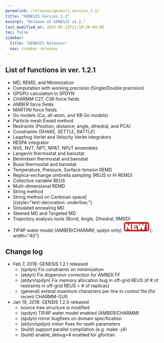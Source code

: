 ```yaml
---
permalink: /releases/genesis_version_1.2/
title: "GENESIS Version 1.2"
excerpt: "Release of GENESIS v1.2."
last_modified_at: 2025-05-13T11:59:26-09:00
toc: false
sidebar:
  title: "GENESIS Releases"
  nav: sidebar-releases
---
```


##  List of functions in ver. 1.2.1

-   MD, REMD, and Minimization
-   Computation with working precision (Single/Double precision)
-   GPGPU calculation in SPDYN
-   CHARMM C27, C36 force fields
-   AMBER force fields
-   MARTINI force fields
-   Go models (Cα, all-atom, and KB Go models)
-   Particle mesh Ewald method
-   Restraints (Position, distance, angle, dihedral, and PCA)
-   Constraints (SHAKE, SETTLE, RATTLE)
-   Leapfrog Verlet and Velocity Verlet integrators
-   RESPA integrator
-   NVE, NVT, NPT, NPAT, NPγT ensembles
-   Langevin thermostat and barostat
-   Berendsen thermostat and barostat
-   Bussi thermostat and barostat
-   Temperature, Pressure, Surface-tension REMD
-   Replica-exchange umbrella sampling (REUS or H-REMD)
-   Collective variable REUS
-   Multi-dimensional REMD
-   String method
-   String method on Cartesian space[\
    ]{style="text-decoration: underline;"}
-   Simulated annealing MD
-   Steered MD and Targeted MD
-   Trajectory analysis tools (Bond, Angle, Dihedral, RMSD)
-   TIP4P water model (AMBER/CHARMM; spdyn
    only) ![](/assets/images/2016_04_icon4neworange.gif){: width="40"}

## Change log

-   Feb 7, 2018: GENESIS 1.2.1 released
    -   (spdyn) Fix constraints on minimization
    -   (atdyn) Fix dispersion correction for AMBER FF
    -   (atdyn/spdyn) Fix memory allocation bug in off-grid REUS (if \#
        of restraints in off-grid REUS \> \# of replicas)
    -   (general) extend maximum characters per line in control file
        (for recent CHARMM-GUI)
-   Jan 19, 2018: GENSIS 1.2.0 released
    -   source tree structure is modified
    -   (spdyn) TIP4P water model enabled (AMBER/CHARMM)
    -   (spdyn) minor bugfixes on domain specification
    -   (atdyn/spdyn) minor fixes for rpath parameters
    -   (build) support parallel compilation (e.g. make -j4)
    -   (build) enable_debug=4 enabled for gfortran

